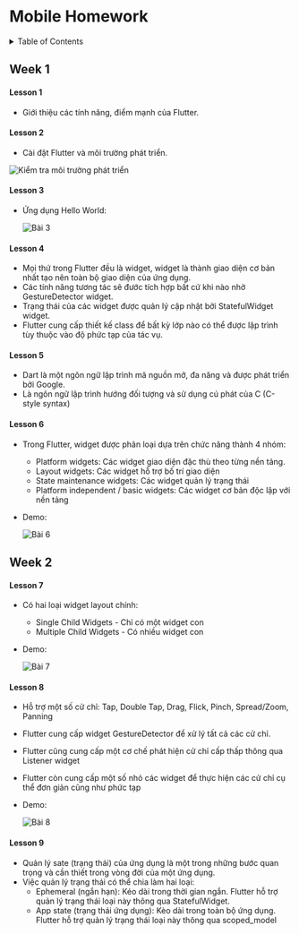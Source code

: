 # Mobile Homework

<!-- TABLE OF CONTENTS -->
<details>
  <summary>Table of Contents</summary>
  <ol>
    <li>
      <a href="#week-1">Week 1</a>
      <ul>
        <li><a href="#lesson-1">Lesson 1</a></li>
        <li><a href="#lesson-2">Lesson 2</a></li>
        <li><a href="#lesson-3">Lesson 3</a></li>
        <li><a href="#lesson-3">Lesson 4</a></li>
        <li><a href="#lesson-3">Lesson 5</a></li>
        <li><a href="#lesson-3">Lesson 6</a></li>
      </ul>
      <a href="#week-1">Week 2</a>
      <ul>
        <li><a href="#lesson-7">Lesson 7</a></li>
        <li><a href="#lesson-8">Lesson 8</a></li>
        <li><a href="#lesson-9">Lesson 9</a></li>
      </ul>
    </li>
  </ol>
</details>

## Week 1
#### Lesson 1
- Giới thiệu các tính năng, điểm mạnh của Flutter.
#### Lesson 2
- Cài đặt Flutter và môi trường phát triển.

![Kiểm tra môi trường phát triển](imgs/flutter-doctor.png)
#### Lesson 3
- Ứng dụng Hello World:

  ![Bài 3](/imgs/bai3.png)
#### Lesson 4
- Mọi thứ trong Flutter đều là widget, widget là thành giao diện cơ bản nhất tạo nên toàn bộ giao diện của ứng dụng.
- Các tính năng tương tác sẽ đước tích hợp bất cứ khi nào nhờ GestureDetector widget.
- Trạng thái của các widget được quản lý cập nhật bởi StatefulWidget widget.
- Flutter cung cấp thiết kế class để bất kỳ lớp nào có thể được lập trình tùy thuộc vào độ phức tạp của tác vụ.
#### Lesson 5
- Dart là một ngôn ngữ lập trình mã nguồn mở, đa năng và được phát triển bởi Google.
- Là ngôn ngữ lập trình hướng đối tượng và sử dụng cú phát của C (C-style syntax)
#### Lesson 6
- Trong Flutter, widget được phân loại dựa trên chức năng thành 4 nhóm:
  - Platform widgets: Các widget giao diện đặc thù theo từng nền tảng.
  - Layout widgets: Các widget hỗ trợ bố trí giao diện
  - State maintenance widgets: Các widget quản lý trạng thái
  - Platform independent / basic widgets: Các widget cơ bản độc lập với nền tảng
- Demo:

  ![Bài 6](/imgs/bai6.png)

## Week 2
#### Lesson 7
- Có hai loại widget layout chính:
  - Single Child Widgets - Chỉ có một widget con
  - Multiple Child Widgets - Có nhiều widget con
- Demo:

  ![Bài 7](/imgs/bai7.png)
#### Lesson 8
- Hỗ trợ một số cử chỉ: Tap, Double Tap, Drag, Flick, Pinch, Spread/Zoom, Panning
- Flutter cung cấp widget GestureDetector để xử lý tất cả các cử chỉ.
- Flutter cũng cung cấp một cơ chế phát hiện cử chỉ cấp thấp thông qua Listener widget
- Flutter còn cung cấp một số nhỏ các widget để thực hiện các cử chỉ cụ thể đơn giản cũng như phức tạp
- Demo:

  ![Bài 8]()
#### Lesson 9
- Quản lý sate (trạng thái) của ứng dụng là một trong những bước quan trọng và cần thiết trong vòng đời của một ứng dụng.
- Việc quản lý trạng thái có thể chia làm hai loại:
  - Ephemeral (ngắn hạn): Kéo dài trong thời gian ngắn. Flutter hỗ trợ quản lý trạng thái loại này thông qua StatefulWidget.
  - App state (trạng thái ứng dụng): Kèo dài trong toàn bộ ứng dụng. Flutter hỗ trợ quản lý trạng thái loại này thông qua scoped_model